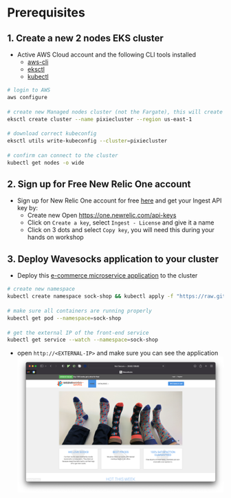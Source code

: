 # Prerequisites

## 1. Create a new 2 nodes EKS cluster

-   Active AWS Cloud account and the following CLI tools installed
    -   [aws-cli](https://docs.aws.amazon.com/cli/latest/userguide/getting-started-install.html)
    -   [eksctl](https://docs.aws.amazon.com/eks/latest/userguide/eksctl.html)
    -   [kubectl](https://kubernetes.io/docs/tasks/tools/)

```bash
# login to AWS
aws configure

# create new Managed nodes cluster (not the Fargate), this will create 2 nodes cluster (m5.larger)
eksctl create cluster --name pixiecluster --region us-east-1

# download correct kubeconfig
eksctl utils write-kubeconfig --cluster=pixiecluster

# confirm can connect to the cluster
kubectl get nodes -o wide
```

## 2. Sign up for Free New Relic One account

-   Sign up for New Relic One account for free [here](https://newrelic.com/signup) and get your Ingest API key by:
    -   Create new Open https://one.newrelic.com/api-keys
    -   Click on `Create a key`, select `Ingest - License` and give it a name
    -   Click on 3 dots and select `Copy key`, you will need this during your hands on workshop

## 3. Deploy Wavesocks application to your cluster

-   Deploy this [e-commerce microservice application](/blob/master/internal-docs/design.md) to the cluster

```bash
# create new namespace
kubectl create namespace sock-shop && kubectl apply -f "https://raw.githubusercontent.com/nvhoanganh/microservices-demo/master/deploy/kubernetes/complete-demo.yaml" --namespace=sock-shop

# make sure all containers are running properly
kubectl get pod --namespace=sock-shop

# get the external IP of the front-end service
kubectl get service --watch --namespace=sock-shop

```
- open `http://<EXTERNAL-IP>` and make sure you can see the application
![](screenshots/homepage.png)
